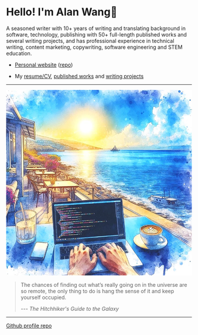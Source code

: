 # Hello! I'm Alan Wang👋

A seasoned writer with 10+ years of writing and translating background in software, technology, publishing with 50+ full-length published works and several writing projects, and has professional experience in technical writing, content marketing, copywriting, software engineering and STEM education.

- [Personal website](https://alankrantas.github.io/) ([repo](https://github.com/alankrantas/alankrantas.github.io))

- My [resume/CV](https://www.cake.me/krantas), [published works](https://github.com/alankrantas/alankrantas/blob/main/works/published.md) and [writing projects](https://github.com/alankrantas/alankrantas/blob/main/works/projects.md)

---

![profile](profile.jpg)

> The chances of finding out what’s really going on in the universe are so remote, the only thing to do is hang the sense of it and keep yourself occupied.
> 
> --- _The Hitchhiker's Guide to the Galaxy_

---

[Github profile repo](https://github.com/alankrantas/alankrantas)
